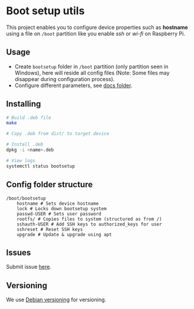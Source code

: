 # Boot setup utils

This project enables you to configure device properties such as **hostname** using a file on `/boot` partition like you enable *ssh* or *wi-fi* on Raspberry Pi.

## Usage

- Create `bootsetup` folder in `/boot` partition (only partition seen in Windows), here will reside all config files (Note: Some files may disappear during configuration process).
- Configure different parameters, see [docs folder](docs).

## Installing

``` bash
# Build .deb file
make

# Copy .deb from dist/ to target device

# Install .deb
dpkg -i <name>.deb

# View logs
systemctl status bootsetup
```

## Config folder structure

```
/boot/bootsetup
	hostname # Sets device hostname
	lock # Locks down bootsetup system
	passwd-USER # Sets user password
	rootfs/	# Copies files to system (structured as from /)
	sshauth-USER # Add SSH keys to authorized_keys for user
	sshreset # Reset SSH keys
	upgrade # Update & upgrade using apt
```

## Issues

Submit issue [here](https://github.com/SloCompTech/deb-boot-setup/issues).  

## Versioning

We use [Debian versioning](https://www.debian.org/doc/debian-policy/ch-controlfields.html#s-f-version) for versioning.
